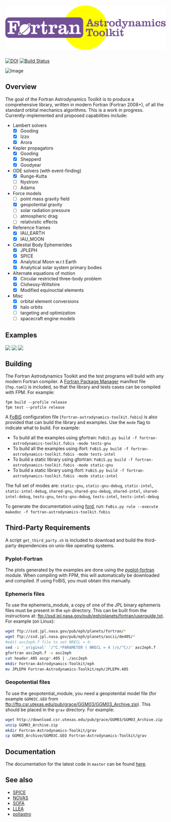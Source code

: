 ![Fortran Astrodynamics Toolkit](/media/logo.png)
============

[![DOI](https://zenodo.org/badge/21782788.svg)](https://zenodo.org/badge/latestdoi/21782788)
[![Build Status](https://github.com/jacobwilliams/Fortran-Astrodynamics-Toolkit/actions/workflows/CI.yml/badge.svg)](https://github.com/jacobwilliams/Fortran-Astrodynamics-Toolkit/actions)

![Image](https://raw.githubusercontent.com/jacobwilliams/Fortran-Astrodynamics-Toolkit/master/tests/pork_chop/pork_chop.png)

## Overview

The goal of the Fortran Astrodynamics Toolkit is to produce a comprehensive library, written in modern Fortran (Fortran 2008+), of all the standard orbital mechanics algorithms.  This is a work in progress.  Currently-implemented and proposed capabilities include:

 * Lambert solvers
   - [x] Gooding
   - [x] Izzo
   - [x] Arora
 * Kepler propagators
   - [x] Gooding
   - [x] Shepperd
   - [x] Goodyear
 * ODE solvers (with event-finding)
   - [x] Runge-Kutta
   - [ ] Nystrom
   - [ ] Adams
 * Force models
   - [ ] point mass gravity field
   - [x] geopotential gravity
   - [ ] solar radiation pressure
   - [ ] atmospheric drag
   - [ ] relativistic effects
 * Reference frames
   - [x] IAU_EARTH
   - [x] IAU_MOON
 * Celestial Body Ephemerides
   - [x] JPLEPH
   - [x] SPICE
   - [x] Analytical Moon w.r.t Earth
   - [x] Analytical solar system primary bodies
 * Alternate equations of motion
   - [x] Circular restricted three-body problem
   - [x] Clohessy-Wiltshire
   - [x] Modified equinoctial elements
 * Misc
   - [x] orbital element conversions
   - [x] halo orbits
   - [ ] targeting and optimization
   - [ ] spacecraft engine models

## Examples

<a href="https://github.com/jacobwilliams/Fortran-Astrodynamics-Toolkit/tree/master/tests/crtbp"><img src="https://github.com/jacobwilliams/Fortran-Astrodynamics-Toolkit/blob/master/tests/crtbp/crtbp_test.png" align="center" height="300"></a>
<a href="https://github.com/jacobwilliams/Fortran-Astrodynamics-Toolkit/tree/master/tests/gravity"><img src="https://github.com/jacobwilliams/Fortran-Astrodynamics-Toolkit/blob/master/tests/gravity/trajectory.png" align="center" height="400"></a>
<a href="https://github.com/jacobwilliams/Fortran-Astrodynamics-Toolkit/tree/master/tests/dro"><img src="https://github.com/jacobwilliams/Fortran-Astrodynamics-Toolkit/blob/master/tests/dro/dros.png" align="center" height="400"></a>

## Building

The Fortran Astrodynamics Toolkit and the test programs will build with any modern Fortran compiler. A [Fortran Package Manager](https://github.com/fortran-lang/fpm) manifest file (`fmp.toml`) is included, so that the library and tests cases can be compiled with FPM. For example:

```
fpm build --profile release
fpm test --profile release
```

A [FoBiS](https://github.com/szaghi/FoBiS) configuration file (`fortran-astrodynamics-toolkit.fobis`) is also provided that can build the library and examples. Use the `mode` flag to indicate what to build. For example:

* To build all the examples using gfortran: `FoBiS.py build -f fortran-astrodynamics-toolkit.fobis -mode tests-gnu`
* To build all the examples using ifort: `FoBiS.py build -f fortran-astrodynamics-toolkit.fobis -mode tests-intel`
* To build a static library using gfortran: `FoBiS.py build -f fortran-astrodynamics-toolkit.fobis -mode static-gnu`
* To build a static library using ifort: `FoBiS.py build -f fortran-astrodynamics-toolkit.fobis -mode static-intel`

The full set of modes are: `static-gnu`, `static-gnu-debug`, `static-intel`, `static-intel-debug`, `shared-gnu`, `shared-gnu-debug`, `shared-intel`, `shared-intel-debug`, `tests-gnu`, `tests-gnu-debug`, `tests-intel`, `tests-intel-debug`

To generate the documentation using [ford](https://github.com/Fortran-FOSS-Programmers/ford), run: ```FoBis.py rule --execute makedoc -f fortran-astrodynamics-toolkit.fobis```

## Third-Party Requirements

A script `get_third_party.sh` is included to download and build the third-party dependencies on unix-like operating systems.

### Pyplot-Fortran

The plots generated by the examples are done using the [pyplot-fortran](https://github.com/jacobwilliams/pyplot-fortran) module. When compiling with FPM, this will automatically be downloaded and compiled. If using FoBiS, you must obtain this manually.

### Ephemeris files

To use the ephemeris_module, a copy of one of the JPL binary ephemeris files must be present in the ```eph``` directory.  This can be built from the instructions at: ftp://ssd.jpl.nasa.gov/pub/eph/planets/fortran/userguide.txt.  For example (on Linux):
```bash
wget ftp://ssd.jpl.nasa.gov/pub/eph/planets/fortran/*
wget ftp://ssd.jpl.nasa.gov/pub/eph/planets/ascii/de405/*
#edit asc2eph.f file to set NRECL = 4:
sed -i '_original' '/^C.*PARAMETER ( NRECL = 4 )/s/^C//' asc2eph.f
gfortran asc2eph.f -o asc2eph
cat header.405 ascp*.405 | ./asc2eph
mkdir Fortran-Astrodynamics-Toolkit/eph
mv JPLEPH Fortran-Astrodynamics-Toolkit/eph/JPLEPH.405
```

### Geopotential files

To use the geopotential_module, you need a geopotential model file (for example ```GGM03C.GEO``` from ftp://ftp.csr.utexas.edu/pub/grace/GGM03/GGM03_Archive.zip). This should be placed in the ```grav``` directory.  For example:
```bash
wget http://download.csr.utexas.edu/pub/grace/GGM03/GGM03_Archive.zip
unzip GGM03_Archive.zip
mkdir Fortran-Astrodynamics-Toolkit/grav
cp GGM03_Archive/GGM03C.GEO Fortran-Astrodynamics-Toolkit/grav
```

## Documentation

The documentation for the latest code in `master` can be found [here](http://jacobwilliams.github.io/Fortran-Astrodynamics-Toolkit/).

## See also

 * [SPICE](http://naif.jpl.nasa.gov/naif/toolkit.html)
 * [NOVAS](http://aa.usno.navy.mil/software/novas/novas_info.php)
 * [SOFA](http://www.iausofa.org)
 * [LLEA](https://github.com/helgee/LLEA)
 * [poliastro](https://github.com/poliastro/poliastro)